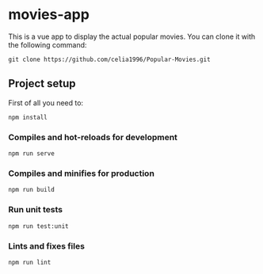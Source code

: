 # movies-app

This is a vue app to display the actual popular movies.
You can clone it with the following command:
```
git clone https://github.com/celia1996/Popular-Movies.git
```
## Project setup
First of all you need to:
```
npm install
```

### Compiles and hot-reloads for development
```
npm run serve
```

### Compiles and minifies for production
```
npm run build
```
### Run unit tests
```
npm run test:unit
```

### Lints and fixes files
```
npm run lint
```